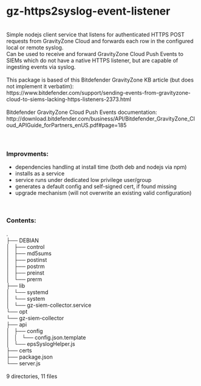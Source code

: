 # gz-https2syslog-event-listener

<br />
Simple nodejs client service that listens for authenticated HTTPS POST requests from GravityZone Cloud and forwards each row in the configured local or remote syslog.<br />
Can be used to receive and forward GravityZone Cloud Push Events to SIEMs which do not have a native HTTPS listener, but are capable of ingesting events via syslog.<br />
<br />
This package is based of this Bitdefender GravityZone KB article (but does not implement it verbatim): <br />
https://www.bitdefender.com/support/sending-events-from-gravityzone-cloud-to-siems-lacking-https-listeners-2373.html <br />
<br />
Bitdefender GravityZone Cloud Push Events documentation: <br />
http://download.bitdefender.com/business/API/Bitdefender_GravityZone_Cloud_APIGuide_forPartners_enUS.pdf#page=185<br />
<br />
<br />

### Improvments:
* dependencies handling at install time (both deb and nodejs via npm)
* installs as a service
* service runs under dedicated low privilege user/group
* generates a default config and self-signed cert, if found missing
* upgrade mechanism (will not overwrite an existing valid configuration)

<br />

### Contents:
.<br />
├── DEBIAN<br />
│   ├── control<br />
│   ├── md5sums<br />
│   ├── postinst<br />
│   ├── postrm<br />
│   ├── preinst<br />
│   └── prerm<br />
├── lib<br />
│   └── systemd<br />
│       └── system<br />
│           └── gz-siem-collector.service<br />
└── opt<br />
    └── gz-siem-collector<br />
        ├── api<br />
        │   ├── config<br />
        │   │   └── config.json.template<br />
        │   └── epsSyslogHelper.js<br />
        ├── certs<br />
        ├── package.json<br />
        └── server.js<br />
<br />
9 directories, 11 files<br />
<br />
<br />


